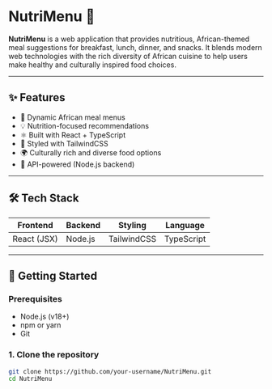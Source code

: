 # NutriMenu 🍲

**NutriMenu** is a web application that provides nutritious, African-themed meal suggestions for breakfast, lunch, dinner, and snacks. It blends modern web technologies with the rich diversity of African cuisine to help users make healthy and culturally inspired food choices.

---

## ✨ Features

- 🥘 Dynamic African meal menus
- 💡 Nutrition-focused recommendations
- ⚛️ Built with React + TypeScript
- 🎨 Styled with TailwindCSS
- 🌍 Culturally rich and diverse food options
- 🔄 API-powered (Node.js backend)

---

## 🛠️ Tech Stack

| Frontend    | Backend    | Styling     | Language   |
|-------------|------------|-------------|------------|
| React (JSX) | Node.js    | TailwindCSS | TypeScript |

---


## 🚀 Getting Started

### Prerequisites

- Node.js (v18+)
- npm or yarn
- Git

### 1. Clone the repository

```bash
git clone https://github.com/your-username/NutriMenu.git
cd NutriMenu
